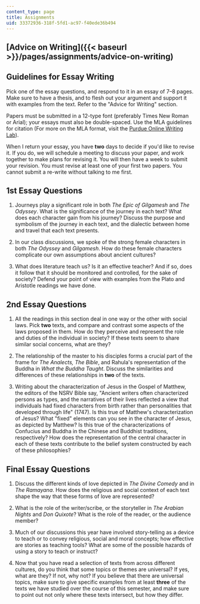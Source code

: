 ```yaml
---
content_type: page
title: Assignments
uid: 33372936-318f-5fd1-ac97-f40ede36b494
---
```


[Advice on Writing]({{< baseurl >}}/pages/assignments/advice-on-writing)
------------------------------------------------------------------------

Guidelines for Essay Writing
----------------------------

Pick one of the essay questions, and respond to it in an essay of 7–8 pages. Make sure to have a thesis, and to flesh out your argument and support it with examples from the text. Refer to the "Advice for Writing" section.

Papers must be submitted in a 12-type font (preferably Times New Roman or Arial); your essays must also be double-spaced. Use the MLA guidelines for citation (For more on the MLA format, visit the [Purdue Online Writing Lab](http://owl.english.purdue.edu/owl/resource/747/01/)).

When I return your essay, you have **two** days to decide if you'd like to revise it. If you do, we will schedule a meeting to discuss your paper, and work together to make plans for revising it. You will then have a week to submit your revision. You must revise at least one of your first two papers. You cannot submit a re-write without talking to me first.

1st Essay Questions
-------------------

1.  Journeys play a significant role in both _The Epic of Gilgamesh_ and _The Odyssey_. What is the significance of the journey in each text? What does each character gain from his journey? Discuss the purpose and symbolism of the journey in each text, and the dialectic between home and travel that each text presents.
  
3.  In our class discussions, we spoke of the strong female characters in both _The Odyssey_ and _Gilgamesh_. How do these female characters complicate our own assumptions about ancient cultures?
  
5.  What does literature teach us? Is it an effective teacher? And if so, does it follow that it should be monitored and controlled, for the sake of society? Defend your point of view with examples from the Plato and Aristotle readings we have done.

2nd Essay Questions
-------------------

1.  All the readings in this section deal in one way or the other with social laws. Pick **two** texts, and compare and contrast some aspects of the laws proposed in them. How do they perceive and represent the role and duties of the individual in society? If these texts seem to share similar social concerns, what are they?
  
3.  The relationship of the master to his disciples forms a crucial part of the frame for _The Analects, The Bible_, and Rahula's representation of the Buddha in _What the Buddha Taught_. Discuss the similarities and differences of these relationships in **two** of the texts.
  
5.  Writing about the characterization of Jesus in the Gospel of Matthew, the editors of the NSRV Bible say, "Ancient writers often characterized persons as types, and the narratives of their lives reflected a view that individuals had fixed characters from birth rather than personalities that developed through life" (1747). Is this true of Matthew's characterization of Jesus? What "fixed" elements can you see in the character of Jesus, as depicted by Matthew? Is this true of the characterizations of Confucius and Buddha in the Chinese and Buddhist traditions, respectively? How does the representation of the central character in each of these texts contribute to the belief system constructed by each of these philosophies?

Final Essay Questions
---------------------

1.  Discuss the different kinds of love depicted in _The Divine Comedy_ and in _The Ramayana_. How does the religious and social context of each text shape the way that these forms of love are represented?
  
3.  What is the role of the writer/scribe, or the storyteller in _The Arabian Nights_ and _Don Quixote_? What is the role of the reader, or the audience member?
  
5.  Much of our discussions this year have involved story-telling as a device to teach or to convey religious, social and moral concepts; how effective are stories as teaching tools? What are some of the possible hazards of using a story to teach or instruct?
  
7.  Now that you have read a selection of texts from across different cultures, do you think that some topics or themes are universal? If yes, what are they? If not, why not? If you believe that there are universal topics, make sure to give specific examples from at least **three** of the texts we have studied over the course of this semester, and make sure to point out not only where these texts intersect, but how they differ.